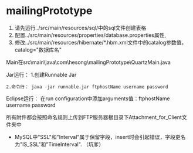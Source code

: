 mailingPrototype
================

  1. 请先运行../src/main/resources/sql/中的sql文件创建表格
  2. 配置../src/main/resources/properties/database.properties属性,
  3. 修改../src/main/resources/hibernate/*.hbm.xml文件中的catalog参数值，catalog="数据库名"

Main在src\main\java\com\hesong\mailingPrototype\QuartzMain.java

Jar运行：
	1.创建Runnable Jar
	
	2.命令行： java -jar runnable.jar ftphostName username password

Eclipse运行：
	在run configuration中添加arguments值：ftphostName username password
	
	
所有附件都会按照命名规则上传到FTP服务器根目录下Attachment_for_Client文件夹中


* MySQL中"SSL"和"Interval"属于保留字段，insert时会引起错误，字段更名为"IS_SSL"和"TimeInterval". （坑爹）
